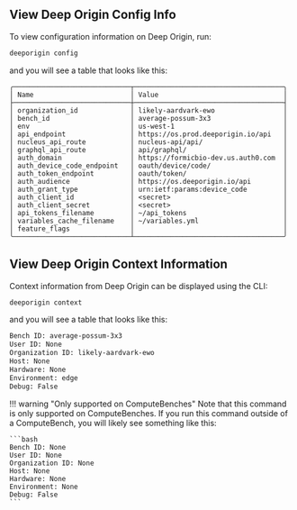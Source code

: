 

## View Deep Origin Config Info


To view configuration information on Deep Origin, run:



```bash
deeporigin config
```

and you will see a table that looks like this:

```
╭─────────────────────────────┬─────────────────────────────────────╮
│ Name                        │ Value                               │
├─────────────────────────────┼─────────────────────────────────────┤
│ organization_id             │ likely-aardvark-ewo                 │
│ bench_id                    │ average-possum-3x3                  │
│ env                         │ us-west-1                           │
│ api_endpoint                │ https://os.prod.deeporigin.io/api   │
│ nucleus_api_route           │ nucleus-api/api/                    │
│ graphql_api_route           │ api/graphql/                        │
│ auth_domain                 │ https://formicbio-dev.us.auth0.com  │
│ auth_device_code_endpoint   │ oauth/device/code/                  │
│ auth_token_endpoint         │ oauth/token/                        │
│ auth_audience               │ https://os.deeporigin.io/api        │
│ auth_grant_type             │ urn:ietf:params:device_code         │
│ auth_client_id              │ <secret>                            │
│ auth_client_secret          │ <secret>                            │
│ api_tokens_filename         │ ~/api_tokens                        │
│ variables_cache_filename    │ ~/variables.yml                     │
│ feature_flags               │                                     │
╰─────────────────────────────┴─────────────────────────────────────╯
```

## View Deep Origin Context Information

Context information from Deep Origin can be displayed using the CLI:

```bash
deeporigin context
```

and you will see a table that looks like this:


```bash
Bench ID: average-possum-3x3
User ID: None
Organization ID: likely-aardvark-ewo
Host: None
Hardware: None
Environment: edge
Debug: False
```


!!! warning "Only supported on ComputeBenches"
    Note that this command is only supported on ComputeBenches. If you run this command outside of a ComputeBench, you will likely see something like this:

    ```bash
    Bench ID: None
    User ID: None
    Organization ID: None
    Host: None
    Hardware: None
    Environment: None
    Debug: False
    ```